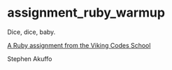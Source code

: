 assignment_ruby_warmup
======================

Dice, dice, baby.

[A Ruby assignment from the Viking Codes School](http://www.vikingcodeschool.com)

Stephen Akuffo
